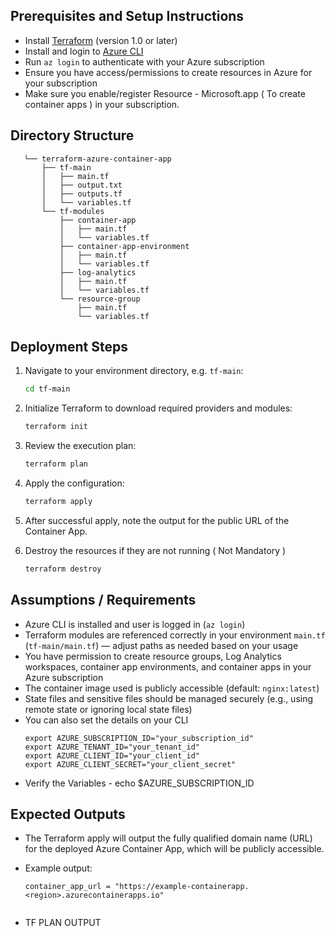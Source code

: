 ## Prerequisites and Setup Instructions

- Install [Terraform](https://learn.hashicorp.com/tutorials/terraform/install-cli) (version 1.0 or later)
- Install and login to [Azure CLI](https://docs.microsoft.com/en-us/cli/azure/install-azure-cli)
- Run `az login` to authenticate with your Azure subscription
- Ensure you have access/permissions to create resources in Azure for your subscription
- Make sure you enable/register Resource - Microsoft.app ( To create container apps ) in your subscription.


## Directory Structure

```plaintext
   └── terraform-azure-container-app
       ├── tf-main
       │   ├── main.tf
       │   ├── output.txt
       │   ├── outputs.tf
       │   └── variables.tf
       └── tf-modules
           ├── container-app
           │   ├── main.tf
           │   └── variables.tf
           ├── container-app-environment
           │   ├── main.tf
           │   └── variables.tf
           ├── log-analytics
           │   ├── main.tf
           │   └── variables.tf
           └── resource-group
               ├── main.tf
               └── variables.tf
```

## Deployment Steps

1. Navigate to your environment directory, e.g. `tf-main`:

    ```bash
    cd tf-main
    ```

2. Initialize Terraform to download required providers and modules:

    ```bash
    terraform init
    ```

3. Review the execution plan:

    ```bash
    terraform plan
    ```

4. Apply the configuration:

    ```bash
    terraform apply
    ```

5. After successful apply, note the output for the public URL of the Container App.

6. Destroy the resources if they are not running ( Not Mandatory )

    ```bash
    terraform destroy
    ```

## Assumptions / Requirements

- Azure CLI is installed and user is logged in (`az login`)
- Terraform modules are referenced correctly in your environment `main.tf` (`tf-main/main.tf`) — adjust paths as needed based on your usage
- You have permission to create resource groups, Log Analytics workspaces, container app environments, and container apps in your Azure subscription
- The container image used is publicly accessible (default: `nginx:latest`)
- State files and sensitive files should be managed securely (e.g., using remote state or ignoring local state files)
- You can also set the details on your CLI
    ```plaintext
    export AZURE_SUBSCRIPTION_ID="your_subscription_id"
    export AZURE_TENANT_ID="your_tenant_id"
    export AZURE_CLIENT_ID="your_client_id"
    export AZURE_CLIENT_SECRET="your_client_secret"
    ```
- Verify the Variables - echo $AZURE_SUBSCRIPTION_ID

## Expected Outputs

- The Terraform apply will output the fully qualified domain name (URL) for the deployed Azure Container App, which will be publicly accessible.
- Example output:

    ```
    container_app_url = "https://example-containerapp.<region>.azurecontainerapps.io"
                        
    ```
- TF PLAN OUTPUT 
